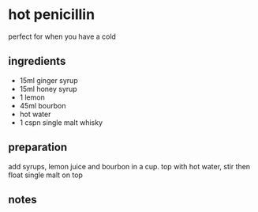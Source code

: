 # hot penicillin

perfect for when you have a cold

## ingredients

- 15ml ginger syrup
- 15ml honey syrup
- 1 lemon
- 45ml bourbon
- hot water
- 1 cspn single malt whisky

## preparation

add syrups, lemon juice and bourbon in a cup. top with hot water, stir then float single malt on top

## notes

